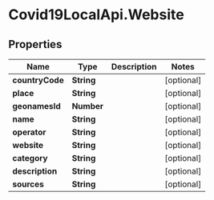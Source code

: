 # Covid19LocalApi.Website

## Properties

Name | Type | Description | Notes
------------ | ------------- | ------------- | -------------
**countryCode** | **String** |  | [optional] 
**place** | **String** |  | [optional] 
**geonamesId** | **Number** |  | [optional] 
**name** | **String** |  | [optional] 
**operator** | **String** |  | [optional] 
**website** | **String** |  | [optional] 
**category** | **String** |  | [optional] 
**description** | **String** |  | [optional] 
**sources** | **String** |  | [optional] 


